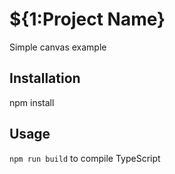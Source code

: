 # ${1:Project Name}
Simple canvas example
## Installation
npm install
## Usage
`npm run build` to compile TypeScript